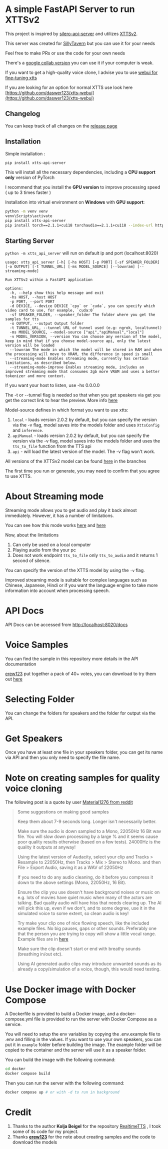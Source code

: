 # A simple FastAPI Server to run XTTSv2

This project is inspired by [silero-api-server](https://github.com/ouoertheo/silero-api-server) and utilizes [XTTSv2](https://github.com/coqui-ai/TTS).

This server was created for [SillyTavern](https://github.com/SillyTavern/SillyTavern) but you can use it for your needs

Feel free to make PRs or use the code for your own needs

There's a [google collab version](https://colab.research.google.com/drive/1b-X3q5miwYLVMuiH_T73odMO8cbtICEY?usp=sharing) you can use it if your computer is weak.

If you want to get a high-quality voice clone, I advise you to use [webui for fine-tuning xtts](https://github.com/daswer123/xtts-webui)

If you are looking for an option for normal XTTS use look here [https://github.com/daswer123/xtts-webui](https://github.com/daswer123/xtts-webui)

## Changelog

You can keep track of all changes on the [release page](https://github.com/daswer123/xtts-api-server/releases)

## Installation

Simple installation :

```bash
pip install xtts-api-server
```

This will install all the necessary dependencies, including a **CPU support only** version of PyTorch

I recommend that you install the **GPU version** to improve processing speed ( up to 3 times faster )

Installation into virtual environment on **Windows** with **GPU support**:

```bash
python -m venv venv
venv\Scripts\activate
pip install xtts-api-server
pip install torch==2.1.1+cu118 torchaudio==2.1.1+cu118 --index-url https://download.pytorch.org/whl/cu118
```

## Starting Server

`python -m xtts_api_server` will run on default ip and port (localhost:8020)

```
usage: xtts_api_server [-h] [-hs HOST] [-p PORT] [-sf SPEAKER_FOLDER] [-o OUTPUT] [-t TUNNEL_URL] [-ms MODEL_SOURCE] [--lowvram] [--streaming-mode]

Run XTTSv2 within a FastAPI application

options:
  -h, --help show this help message and exit
  -hs HOST, --host HOST
  -p PORT, --port PORT
  -d DEVICE, --device DEVICE `cpu` or `cuda`, you can specify which video card to use, for example, `cuda:0`
  -sf SPEAKER_FOLDER, --speaker_folder The folder where you get the samples for tts
  -o OUTPUT, --output Output folder
  -t TUNNEL_URL, --tunnel URL of tunnel used (e.g: ngrok, localtunnel)
  -ms MODEL_SOURCE, --model-source ["api","apiManual","local"]
  -v MODEL_VERSION, --version You can choose any version of the model, keep in mind that if you choose model-source api, only the latest version will be loaded
  --lowvram The mode in which the model will be stored in RAM and when the processing will move to VRAM, the difference in speed is small
  --streaming-mode Enables streaming mode, currently has certain limitations, as described below.
  --streaming-mode-improve Enables streaming mode, includes an improved streaming mode that consumes 2gb more VRAM and uses a better tokenizer and more context.
```

If you want your host to listen, use -hs 0.0.0.0

The -t or --tunnel flag is needed so that when you get speakers via get you get the correct link to hear the preview. More info [here](https://imgur.com/a/MvpFT59)

Model-source defines in which format you want to use xtts:

1. `local` - loads version 2.0.2 by default, but you can specify the version via the -v flag, model saves into the models folder and uses `XttsConfig` and `inference`.
2. `apiManual` - loads version 2.0.2 by default, but you can specify the version via the -v flag, model saves into the models folder and uses the `tts_to_file` function from the TTS api
3. `api` - will load the latest version of the model. The -v flag won't work.

All versions of the XTTSv2 model can be found [here](https://huggingface.co/coqui/XTTS-v2/tree/v2.0.2) in the branches

The first time you run or generate, you may need to confirm that you agree to use XTTS.

# About Streaming mode

Streaming mode allows you to get audio and play it back almost immediately. However, it has a number of limitations.

You can see how this mode works [here](https://www.youtube.com/watch?v=jHylNGQDDA0) and [here](https://www.youtube.com/watch?v=6vhrxuWcV3U)

Now, about the limitations

1. Can only be used on a local computer
2. Playing audio from the your pc
3. Does not work endpoint `tts_to_file` only `tts_to_audio` and it returns 1 second of silence.

You can specify the version of the XTTS model by using the `-v` flag.

Improved streaming mode is suitable for complex languages such as Chinese, Japanese, Hindi or if you want the language engine to take more information into account when processing speech.

# API Docs

API Docs can be accessed from [http://localhost:8020/docs](http://localhost:8020/docs)

# Voice Samples

You can find the sample in this repository more details in the API documentation

[erew123](https://github.com/erew123) put together a pack of 40+ votes, you can download to try them out [here](https://filebin.net/t97nd69ac7qm2rsf)

# Selecting Folder

You can change the folders for speakers and the folder for output via the API.

# Get Speakers

Once you have at least one file in your speakers folder, you can get its name via API and then you only need to specify the file name.

# Note on creating samples for quality voice cloning

The following post is a quote by user [Material1276 from reddit](https://www.reddit.com/r/Oobabooga/comments/1807tsl/comment/ka5l8w9/?share_id=_5hh4KJTXrEOSP0hR0hCK&utm_content=2&utm_medium=android_app&utm_name=androidcss&utm_source=share&utm_term=1)

> Some suggestions on making good samples
>
> Keep them about 7-9 seconds long. Longer isn't necessarily better.
>
> Make sure the audio is down sampled to a Mono, 22050Hz 16 Bit wav file. You will slow down processing by a large % and it seems cause poor quality results otherwise (based on a few tests). 24000Hz is the quality it outputs at anyway!
>
> Using the latest version of Audacity, select your clip and Tracks > Resample to 22050Hz, then Tracks > Mix > Stereo to Mono. and then File > Export Audio, saving it as a WAV of 22050Hz
>
> If you need to do any audio cleaning, do it before you compress it down to the above settings (Mono, 22050Hz, 16 Bit).
>
> Ensure the clip you use doesn't have background noises or music on e.g. lots of movies have quiet music when many of the actors are talking. Bad quality audio will have hiss that needs clearing up. The AI will pick this up, even if we don't, and to some degree, use it in the simulated voice to some extent, so clean audio is key!
>
> Try make your clip one of nice flowing speech, like the included example files. No big pauses, gaps or other sounds. Preferably one that the person you are trying to copy will show a little vocal range. Example files are in [here](https://github.com/oobabooga/text-generation-webui/tree/main/extensions/coqui_tts/voices)
>
> Make sure the clip doesn't start or end with breathy sounds (breathing in/out etc).
>
> Using AI generated audio clips may introduce unwanted sounds as its already a copy/simulation of a voice, though, this would need testing.

# Use Docker image with Docker Compose

A Dockerfile is provided to build a Docker image, and a docker-compose.yml file is provided to run the server with Docker Compose as a service.

You will need to setup the env variables by copying the .env.example file to .env and filling in the values.
If you want to use your own speakers, you can put it in `example` folder before building the image.
The example folder will be copied to the container and the server will use it as a speaker folder.

You can build the image with the following command:

```bash
cd docker
docker compose build
```

Then you can run the server with the following command:

```bash
docker compose up # or with -d to run in background
```

# Credit

1. Thanks to the author **Kolja Beigel** for the repository [RealtimeTTS](https://github.com/KoljaB/RealtimeTTS) , I took some of its code for my project.
2. Thanks **[erew123](https://github.com/oobabooga/text-generation-webui/issues/4712#issuecomment-1825593734)** for the note about creating samples and the code to download the models
